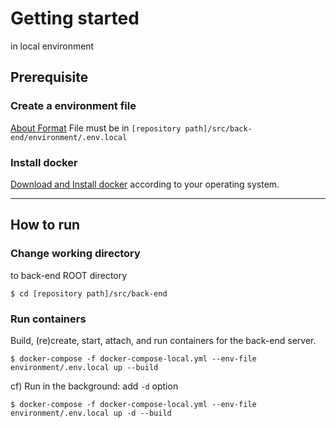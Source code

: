 # Getting started
in local environment

## Prerequisite
### Create a environment file
[About Format](ENV_FILE_FORMAT.md)
File must be in `[repository path]/src/back-end/environment/.env.local`

### Install docker
[Download and Install docker](https://docs.docker.com/get-started/#download-and-install-docker) according to your operating system.

---

## How to run

### Change working directory
to back-end ROOT directory
```shell
$ cd [repository path]/src/back-end
```

### Run containers
Build, (re)create, start, attach, and run containers for the back-end server.
```shell
$ docker-compose -f docker-compose-local.yml --env-file environment/.env.local up --build
```

cf) Run in the background: add `-d` option
```shell
$ docker-compose -f docker-compose-local.yml --env-file environment/.env.local up -d --build
```

